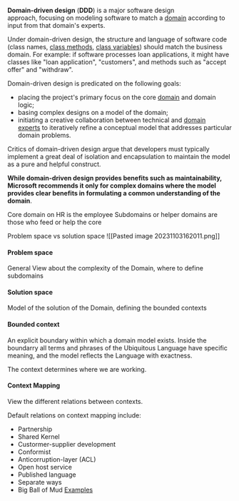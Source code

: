 **Domain-driven design** (**DDD**) is a major software design approach, focusing on modeling software to match a [domain](https://en.wikipedia.org/wiki/Domain_(software_engineering) "Domain (software engineering)") according to input from that domain's experts.

Under domain-driven design, the structure and language of software code (class names, [class methods](https://en.wikipedia.org/wiki/Class_method "Class method"), [class variables](https://en.wikipedia.org/wiki/Class_variable "Class variable")) should match the business domain. For example: if software processes loan applications, it might have classes like "loan application", "customers", and methods such as "accept offer" and "withdraw".

Domain-driven design is predicated on the following goals:

- placing the project's primary focus on the core [domain](https://en.wikipedia.org/wiki/Domain_(software_engineering) "Domain (software engineering)") and domain logic;
- basing complex designs on a model of the domain;
- initiating a creative collaboration between technical and [domain experts](https://en.wikipedia.org/wiki/Domain_expert "Domain expert") to iteratively refine a conceptual model that addresses particular domain problems.

Critics of domain-driven design argue that developers must typically implement a great deal of isolation and encapsulation to maintain the model as a pure and helpful construct. 

**While domain-driven design provides benefits such as maintainability, Microsoft recommends it only for complex domains where the model provides clear benefits in formulating a common understanding of the domain**.



Core domain on HR is the employee
Subdomains or helper domains are those who feed or help the core

Problem space vs solution space
![[Pasted image 20231103162011.png]]

#### Problem space
General View about the complexity of the Domain, where to define subdomains
#### Solution space
Model of the solution of the Domain, defining the bounded contexts


#### Bounded context
An explicit boundary within which a domain model exists. Inside the boundarry all terms and phrases of the Ubiquitous Language have specific meaning, and the model reflects the Language with exactness.

The context determines where we are working.

#### Context Mapping
View the different relations between contexts.

Default relations on context mapping include:
- Partnership
- Shared Kernel
- Custormer-supplier development
- Conformist
- Anticorruption-layer (ACL)
- Open host service
- Published language
- Separate ways
- Big Ball of Mud
[Examples](https://github.com/ddd-crew/context-mapping)
